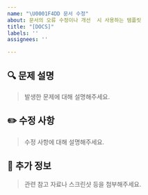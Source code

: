 ```yaml
---
name: "\U0001F4DD 문서 수정"
about: 문서의 오류 수정이나 개선  시 사용하는 템플릿
title: "[DOCS]"
labels: ''
assignees: ''

---
```


## **🔍 문제 설명**  
> 발생한 문제에 대해 설명해주세요.

## **✏️ 수정 사항**  
> 수정 사항에 대해 설명해주세요.

## **📎 추가 정보**  
> 관련 참고 자료나 스크린샷 등을 첨부해주세요.
